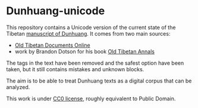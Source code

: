 # Dunhuang-unicode

This repository contains a Unicode version of the current state of the Tibetan [manuscript of Dunhuang](http://idp.bl.uk/). It comes from two main sources: 

- [Old Tibetan Documents Online](http://otdo.aa-ken.jp/)
- work by Brandon Dotson for his book [Old Tibetan Annals](http://verlag.oeaw.ac.at/The-Old-Tibetan-Annals)

The tags in the text have been removed and the safest option have been taken, but it still contains mistakes and unknown blocks.

The aim is to be able to treat Dunhuang texts as a digital corpus that can be analyzed.

This work is under [CC0 license](LICENSE), roughly equivalent to Public Domain.

